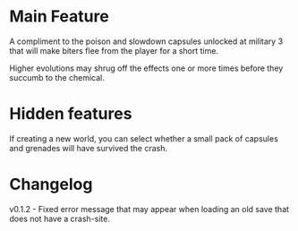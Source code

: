 # Main Feature
A compliment to the poison and slowdown capsules unlocked at military 3 that will make biters flee from the player for a short time.

Higher evolutions may shrug off the effects one or more times before they succumb to the chemical.

# Hidden features
If creating a new world, you can select whether a small pack of capsules and grenades will have survived the crash.

# Changelog
v0.1.2 - Fixed error message that may appear when loading an old save that does not have a crash-site.
